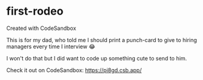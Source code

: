 # first-rodeo
Created with CodeSandbox

This is for my dad, who told me I should print a punch-card to give to hiring managers every time I interview  😂

I won't do that but I did want to code up something cute to send to him.

Check it out on CodeSandbox: https://pi8gd.csb.app/
